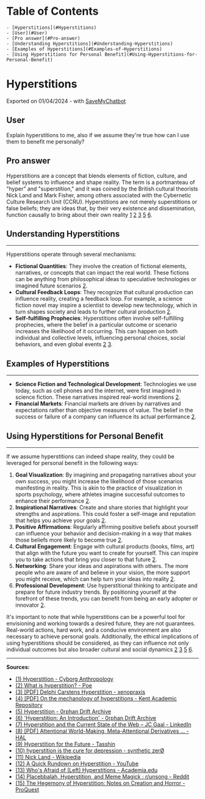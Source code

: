 # Table of Contents

    - [Hyperstitions](#Hyperstitions)
    - [User](#User)
    - [Pro answer](#Pro-answer)
    - [Understanding Hyperstitions](#Understanding-Hyperstitions)
    - [Examples of Hyperstitions](#Examples-of-Hyperstitions)
    - [Using Hyperstitions for Personal Benefit](#Using-Hyperstitions-for-Personal-Benefit)

<head>
<script defer src="https://analytics.goinghome.earth/script.js" data-website-id="519b085c-73db-408b-bf40-6cb4d158dfbc"></script>
</head>

# Hyperstitions
Exported on 01/04/2024  - with [SaveMyChatbot](https://save.hugocollin.com)

## User
Explain hyperstitions to me, also if we assume they're true how can I use them to benefit me personally?

## Pro answer
Hyperstitions are a concept that blends elements of fiction, culture, and belief systems to influence and shape reality. The term is a portmanteau of "hyper" and "superstition," and it was coined by the British cultural theorists Nick Land and Mark Fisher, among others associated with the Cybernetic Culture Research Unit (CCRU). Hyperstitions are not merely superstitions or false beliefs; they are ideas that, by their very existence and dissemination, function causally to bring about their own reality [1](http://cyborganthropology.com/Hyperstition) [2](https://poe.com/danysdragons/1512927999960117) [3](http://xenopraxis.net/readings/carstens_hyperstition.pdf) [5](https://www.orphandriftarchive.com/articles/hyperstition/) [6](https://www.orphandriftarchive.com/articles/hyperstition-an-introduction/).

## Understanding Hyperstitions
---------------------------

Hyperstitions operate through several mechanisms:

*   **Fictional Quantities**: They involve the creation of fictional elements, narratives, or concepts that can impact the real world. These fictions can be anything from philosophical ideas to speculative technologies or imagined future scenarios [2](https://poe.com/danysdragons/1512927999960117).
*   **Cultural Feedback Loops**: They recognize that cultural production can influence reality, creating a feedback loop. For example, a science fiction novel may inspire a scientist to develop new technology, which in turn shapes society and leads to further cultural production [2](https://poe.com/danysdragons/1512927999960117).
*   **Self-fulfilling Prophecies**: Hyperstitions often involve self-fulfilling prophecies, where the belief in a particular outcome or scenario increases the likelihood of it occurring. This can happen on both individual and collective levels, influencing personal choices, social behaviors, and even global events [2](https://poe.com/danysdragons/1512927999960117) [3](http://xenopraxis.net/readings/carstens_hyperstition.pdf).

## Examples of Hyperstitions
-------------------------

*   **Science Fiction and Technological Development**: Technologies we use today, such as cell phones and the internet, were first imagined in science fiction. These narratives inspired real-world inventions [2](https://poe.com/danysdragons/1512927999960117).
*   **Financial Markets**: Financial markets are driven by narratives and expectations rather than objective measures of value. The belief in the success or failure of a company can influence its actual performance [2](https://poe.com/danysdragons/1512927999960117).

## Using Hyperstitions for Personal Benefit
----------------------------------------

If we assume hyperstitions can indeed shape reality, they could be leveraged for personal benefit in the following ways:

1.  **Goal Visualization**: By imagining and propagating narratives about your own success, you might increase the likelihood of those scenarios manifesting in reality. This is akin to the practice of visualization in sports psychology, where athletes imagine successful outcomes to enhance their performance [2](https://poe.com/danysdragons/1512927999960117).
2.  **Inspirational Narratives**: Create and share stories that highlight your strengths and aspirations. This could foster a self-image and reputation that helps you achieve your goals [2](https://poe.com/danysdragons/1512927999960117).
3.  **Positive Affirmations**: Regularly affirming positive beliefs about yourself can influence your behavior and decision-making in a way that makes those beliefs more likely to become true [2](https://poe.com/danysdragons/1512927999960117).
4.  **Cultural Engagement**: Engage with cultural products (books, films, art) that align with the future you want to create for yourself. This can inspire you to take actions that bring you closer to that future [2](https://poe.com/danysdragons/1512927999960117).
5.  **Networking**: Share your ideas and aspirations with others. The more people who are aware of and believe in your vision, the more support you might receive, which can help turn your ideas into reality [2](https://poe.com/danysdragons/1512927999960117).
6.  **Professional Development**: Use hyperstitional thinking to anticipate and prepare for future industry trends. By positioning yourself at the forefront of these trends, you can benefit from being an early adopter or innovator [2](https://poe.com/danysdragons/1512927999960117).

It's important to note that while hyperstitions can be a powerful tool for envisioning and working towards a desired future, they are not guarantees. Real-world actions, hard work, and a conducive environment are also necessary to achieve personal goals. Additionally, the ethical implications of using hyperstitions should be considered, as they can influence not only individual outcomes but also broader cultural and social dynamics [2](https://poe.com/danysdragons/1512927999960117) [3](http://xenopraxis.net/readings/carstens_hyperstition.pdf) [5](https://www.orphandriftarchive.com/articles/hyperstition/) [6](https://www.orphandriftarchive.com/articles/hyperstition-an-introduction/).

---
**Sources:**
- [(1) Hyperstition - Cyborg Anthropology](http://cyborganthropology.com/Hyperstition)
- [(2) What is hyperstition? - Poe](https://poe.com/danysdragons/1512927999960117)
- [(3) \[PDF\] Delphi Carstens Hyperstition - xenopraxis](http://xenopraxis.net/readings/carstens_hyperstition.pdf)
- [(4) \[PDF\] On the mechanology of hyperstitions - Kent Academic Repository](https://kar.kent.ac.uk/94841/1/Mohammed%20-%20Storying%20against%20hope%20in%20the%20anthropocene%20-%20On%20the%20mechanology%20of%20hyperstitions.pdf)
- [(5) Hyperstition - 0rphan Drift Archive](https://www.orphandriftarchive.com/articles/hyperstition/)
- [(6) 'Hyperstition: An Introduction' - 0rphan Drift Archive](https://www.orphandriftarchive.com/articles/hyperstition-an-introduction/)
- [(7) Hyperstition and the Current State of the Web – JC Gaal - LinkedIn](https://www.linkedin.com/pulse/hyperstition-current-state-web-navigating-reality-digital-jc-gaal-spzqe)
- [(8) \[PDF\] Attentional World-Making, Meta-Attentional Derivatives ... - HAL](https://hal.science/hal-04012253/document)
- [(9) Hyperstition for the Future - Tasshin](https://tasshin.com/blog/hyperstition-for-the-future/)
- [(10) hyperstition is the cure for depression - synthetic zerØ](https://syntheticzero.net/2015/11/09/hyperstition-is-the-cure-for-depression/)
- [(11) Nick Land - Wikipedia](https://en.wikipedia.org/wiki/Nick_Land)
- [(12) A Quick Rundown on Hyperstition - YouTube](https://www.youtube-nocookie.com/embed/jcj9FFYXXMI?autoplay=1&state=1&undefined)
- [(13) Who's Afraid of (Left) Hyperstitions - Academia.edu](https://www.academia.edu/23874475/Whos_Afraid_of_Left_Hyperstitions)
- [(14) Placebbalah, Hyperstition, and Meme Magick : r/unsong - Reddit](https://www.reddit.com/r/unsong/comments/9j7r39/placebbalah_hyperstition_and_meme_magick/)
- [(15) The Hegemony of Hyperstition: Notes on Creation and Horror - ProQuest](https://www.proquest.com/openview/a38adf98536f54f87baa6e01d586a9d4/1?cbl=18750&diss=y&pq-origsite=gscholar)


